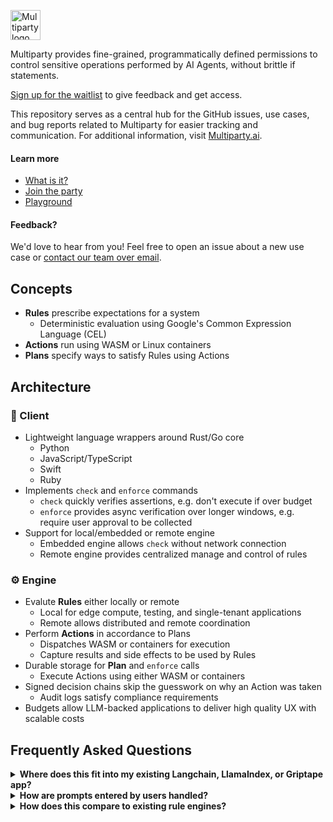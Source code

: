 <a href="https://multiparty.ai"><img alt="Multiparty logo" style="height:48px" src="https://github.com/indentapis/multiparty/assets/1026125/c99e043a-df04-46d9-b269-6dd90e927aa0" /></a>

Multiparty provides fine-grained, programmatically defined permissions to control sensitive operations performed by AI Agents, without brittle if statements.

[Sign up for the waitlist](https://multiparty.ai/) to give feedback and get access.

This repository serves as a central hub for the GitHub issues, use cases, and bug reports related to Multiparty for easier tracking and communication.
For additional information, visit [Multiparty.ai](https://multiparty.ai/).

#### Learn more

- [What is it?](https://multiparty.ai/#about)
- [Join the party](https://multiparty.ai/)
- [Playground](https://multiparty.ai/playground)

#### Feedback?

We'd love to hear from you! Feel free to open an issue about a new use case or [contact our team over email](mailto:open@indent.com).

## Concepts

- **Rules** prescribe expectations for a system
  - Deterministic evaluation using Google's Common Expression Language (CEL)
- **Actions** run using WASM or Linux containers
- **Plans** specify ways to satisfy Rules using Actions

## Architecture

### 🐚 Client

- Lightweight language wrappers around Rust/Go core
  - Python
  - JavaScript/TypeScript
  - Swift
  - Ruby
- Implements `check` and `enforce` commands
  - `check` quickly verifies assertions, e.g. don't execute if over budget
  - `enforce` provides async verification over longer windows, e.g. require user approval to be collected
- Support for local/embedded or remote engine
  - Embedded engine allows `check` without network connection
  - Remote engine provides centralized manage and control of rules

### ⚙️ Engine

- Evalute **Rules** either locally or remote
  - Local for edge compute, testing, and single-tenant applications
  - Remote allows distributed and remote coordination
- Perform **Actions** in accordance to Plans
  - Dispatches WASM or containers for execution
  - Capture results and side effects to be used by Rules
- Durable storage for **Plan** and `enforce` calls
  - Execute Actions using either WASM or containers
- Signed decision chains skip the guesswork on why an Action was taken
  - Audit logs satisfy compliance requirements
- Budgets allow LLM-backed applications to deliver high quality UX with scalable costs

## Frequently Asked Questions

<details>
  <summary><b>Where does this fit into my existing Langchain, LlamaIndex, or Griptape app?</b></summary>

```diff
# langchain/libs/langchain/langchain/callbacks/human.py

from typing import Any, Callable, Dict, Optional
from uuid import UUID

from langchain.callbacks.base import BaseCallbackHandler
+ from multiparty.utils import async_input

def _default_approve(_input: str) -> bool:
    msg = (
        "Do you approve of the following input? "
-        "Anything except 'Y'/'Yes' (case-insensitive) will be treated as a no."
    )
    msg += "\n\n" + _input + "\n"
-   resp = input(msg)
-   return resp.lower() in ("yes", "y")
+   return async_input(msg)


def _default_true(_: Dict[str, Any]) -> bool:
    return True


class HumanRejectedException(Exception):
    """Exception to raise when a person manually review and rejects a value."""


class HumanApprovalCallbackHandler(BaseCallbackHandler):
    """Callback for manually validating values."""

    raise_error: bool = True

    def __init__(
        self,
        approve: Callable[[Any], bool] = _default_approve,
        should_check: Callable[[Dict[str, Any]], bool] = _default_true,
    ):
        self._approve = approve
        self._should_check = should_check

    def on_tool_start(
        self,
        serialized: Dict[str, Any],
        input_str: str,
        *,
        run_id: UUID,
        parent_run_id: Optional[UUID] = None,
        **kwargs: Any,
    ) -> Any:
        if self._should_check(serialized) and not self._approve(input_str):
            raise HumanRejectedException(
                f"Inputs {input_str} to tool {serialized} were rejected."
            )
```

</details>

<details>
  <summary><b>How are prompts entered by users handled?</b></summary>


**Prompt**
```
When does Taylor's last meeting end today?
```


**Tool function**
```javascript
async function getMeetingTimes(range = 'today', view = ['time']) {
  await multiparty.enforce('get_calendar')

  const { meetings } = await calendar.getEvents(range)
  return meetings.map(event => {
    const { metadata, time } = await multiparty.enforce('get_calendar_event', {
      event,
      view
        })
    return { ...metadata, ...time }
  })
  return 
}
```

**Rules**
```javascript
// Time
view.contains('time') && getFields(event, ['startTime', 'endTime'])

// Attendees
view.contains('attendees') && getFields(event, ['organizer', 'attendees'])

// Metadata
getFields(event, ['id', 'etag'])
```
  
</details>

<details>
  <summary><b>How does this compare to existing rule engines?</b></summary>

<br />

**Rules** 

The Common Expression Language (CEL) is a non-Turing complete language designed
for simplicity, speed, safety, and portability. CEL's C-like syntax looks
nearly identical to equivalent expressions in C++, Go, Java, and TypeScript.

```java
// Check whether a resource name starts with a group name.
resource.name.startsWith("/groups/" + auth.claims.group)
```

```go
// Determine whether the request is in the permitted time window.
request.time - resource.age < duration("24h")
```

```typescript
// Check whether all resource names in a list match a given filter.
auth.claims.email_verified && resources.all(r, r.startsWith(auth.claims.email))
```

A CEL "program" is a single expression. The examples have been tagged as
`java`, `go`, and `typescript` within the markdown to showcase the commonality
of the syntax.

**Actions**

Calling external functions works out-of-the-box with multiple languages (Python, JavaScript, etc) with built-in caching. Read or write from any HTTP source.

**Tests**

Deploy automated systems with confidence that common sense controls are correctly implemented and easily tested.

</details>
